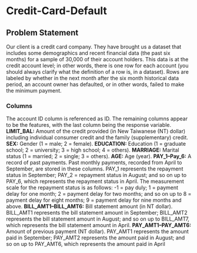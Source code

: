 # Credit-Card-Default

## Problem Statement

Our client is a credit card company. They have brought us a dataset that includes some demographics and recent financial data (the past six months) for a sample of 30,000 of their account holders. This data is at the credit account level; in other words, there is one row for each account (you should always clarify what the definition of a row is, in a dataset). Rows are labeled by whether in the next month after the six month historical data period, an account owner has defaulted, or in other words, failed to make the minimum payment.

### Columns

The account ID column is referenced as ID. The remaining columns appear to be the features, with the last column being the response variable. 
**LIMIT_BAL:** Amount of the credit provided (in New Taiwanese (NT) dollar) including individual consumer credit and the family (supplementary) credit.
**SEX:** Gender (1 = male; 2 = female).
**EDUCATION:** Education (1 = graduate school; 2 = university; 3 = high school; 4 = others).
**MARRIAGE:** Marital status (1 = married; 2 = single; 3 = others).
**AGE:** Age (year).
**PAY_1–Pay_6:** A record of past payments. Past monthly payments, recorded from April to September, are stored in these columns.
PAY_1 represents the repayment status in September; PAY_2 = repayment status in August; and so on up to PAY_6, which represents the repayment status in April.
The measurement scale for the repayment status is as follows: -1 = pay duly; 1 = payment delay for one month; 2 = payment delay for two months; and so on up to 8 = payment delay for eight months; 9 = payment delay for nine months and above.
**BILL_AMT1–BILL_AMT6:** Bill statement amount (in NT dollar).
BILL_AMT1 represents the bill statement amount in September; BILL_AMT2 represents the bill statement amount in August; and so on up to BILL_AMT7, which represents the bill statement amount in April.
**PAY_AMT1–PAY_AMT6:** Amount of previous payment (NT dollar). PAY_AMT1 represents the amount paid in September; PAY_AMT2 represents the amount paid in August; and so on up to PAY_AMT6, which represents the amount paid in April
